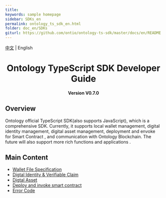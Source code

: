 ```yaml
---
title:
keywords: sample homepage
sidebar: SDKs_en
permalink: ontology_ts_sdk_en.html
folder: doc_en/SDKs
giturl: https://github.com/ontio/ontology-ts-sdk/master/docs/en/README.md
---
```



[中文](./ontology_ts_sdk_zh.html) | English

<h1 align="center">Ontology TypeScript SDK Developer Guide</h1>
<h4 align="center">Version V0.7.0 </h4>

## Overview

Ontology official TypeScript SDK(also supports JavaScript), which is a comprehensive SDK. Currently, it supports local wallet management, digital identity management, digital asset management,  deployment and envoke for Smart Contract , and communication with Ontology Blockchain. The future will also support more rich functions and applications .

## Main Content


- [Wallet File Specification](./Wallet_File_Specification_en.html)
- [Digtal Identity & Verifiable Claim](./ontology_ts_sdk_identity_claim_en.html)
- [Digtal Asset](./ontology_ts_sdk_asset_en.html)
- [Deploy and invoke smart contract](./ontology_ts_sdk_smartcontract_en.html)
- [Error Code](./ontology_ts_sdk_errorcode_en.html)

